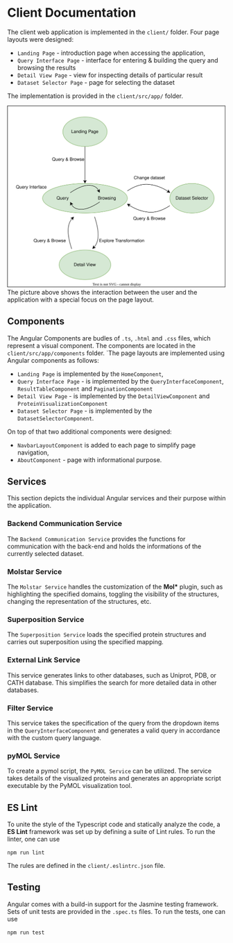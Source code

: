 # Client Documentation
The client web application is implemented in the `client/` folder. Four page layouts were designed:
* `Landing Page` - introduction page when accessing the application,
* `Query Interface Page` - interface for entering & building the query and browsing the results
* `Detail View Page` - view for inspecting details of particular result
* `Dataset Selector Page` - page for selecting the dataset

The implementation is provided in the `client/src/app/` folder.

![Page Navigation](https://github.com/skrhakv/ProteInspector/blob/master/documentation/media/page-navigation.svg)
The picture above shows the interaction between the user and the application with a special focus on the page layout.

## Components
The Angular Components are budles of `.ts`, `.html` and `.css` files, which represent a visual component. The components are located in the `client/src/app/components` folder. `The page layouts are implemented using Angular components as follows:
* `Landing Page` is implemented by the `HomeComponent`,
* `Query Interface Page` - is implemented by the `QueryInterfaceComponent`, `ResultTableComponent` and `PaginationComponent`
* `Detail View Page` - is implemented by the `DetailViewComponent` and `ProteinVisualizationComponent`
* `Dataset Selector Page` - is implemented by the `DatasetSelectorComponent`.

On top of that two additional components were designed:
* `NavbarLayoutComponent` is added to each page to simplify page navigation,
* `AboutComponent` - page with informational purpose.

## Services
This section depicts the individual Angular services and their purpose within the application.

### Backend Communication Service
The `Backend Communication Service` provides the functions for communication with the back-end and holds the informations of the currently selected dataset.
### Molstar Service
The `Molstar Service` handles the customization of the **Mol\*** plugin, such as highlighting the specified domains, toggling the visibility of the structures, changing the representation of the structures, etc.
### Superposition Service
The `Superposition Service` loads the specified protein structures and carries out superposition using the specified mapping.
### External Link Service
This service generates links to other databases, such as Uniprot, PDB, or CATH database. This simplifies the search for more detailed data in other databases.
### Filter Service
This service takes the specification of the query from the dropdown items in the `QueryInterfaceComponent` and generates a valid query in accordance with the custom query language.
### pyMOL Service
To create a pymol script, the `PyMOL Service` can be utilized. The service takes details of the visualized proteins and generates an appropriate script executable by the PyMOL visualization tool.

## ES Lint
To unite the style of the Typescript code and statically analyze the code, a **ES Lint** framework was set up by defining a suite of Lint rules. To run the linter, one can use
```
npm run lint
```
The rules are defined in the `client/.eslintrc.json` file.

## Testing
Angular comes with a build-in support for the Jasmine testing framework. Sets of unit tests are provided in the `.spec.ts` files. To run the tests, one can use
```
npm run test
```
